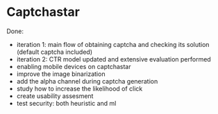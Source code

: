 # Captchastar

Done:
- iteration 1: main flow of obtaining captcha and checking its solution (default captcha included)
- iteration 2: CTR model updated and extensive evaluation performed
- enabling mobile devices on captchastar 
- improve the image binarization 
- add the alpha channel during captcha generation
- study how to increase the likelihood of click 
- create usability assesment
- test security: both heuristic and ml 
